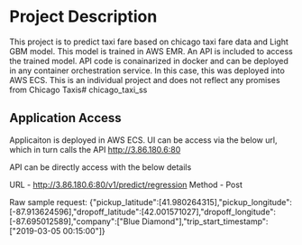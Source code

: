 # Project Description

This project is to predict taxi fare based on chicago taxi fare data and Light GBM model.  This model is trained in AWS EMR.  An API is included to access the trained model.  API code is conainarized in docker and can be deployed in any container orchestration service.  In this case, this was deployed into AWS ECS. This is an individual project and does not reflect any promises from Chicago Taxis# chicago_taxi_ss

## Application Access

Applicaiton is deployed in AWS ECS.  UI can be access via the below url, which in turn calls the API
http://3.86.180.6:80

API can be directly access with the below details

URL - http://3.86.180.6:80/v1/predict/regression
Method - Post

Raw sample request:
{"pickup_latitude":[41.980264315],"pickup_longitude":[-87.913624596],"dropoff_latitude":[42.001571027],"dropoff_longitude":[-87.695012589],"company":["Blue Diamond"],"trip_start_timestamp":["2019-03-05 00:15:00"]} 

